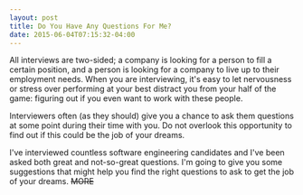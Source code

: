 ```yaml
---
layout: post
title: Do You Have Any Questions For Me?
date: 2015-06-04T07:15:32-04:00
---
```


All interviews are two-sided; a company is looking for a person to fill a
certain position, and a person is looking for a company to live up to their
employment needs. When you are interviewing, it's easy to let nervousness or
stress over performing at your best distract you from your half of the game\:
figuring out if you even want to work with these people.

Interviewers often (as they should) give you a chance to ask them questions at
some point during their time with you. Do not overlook this opportunity to find
out if this could be the job of your dreams.

I've interviewed countless software engineering candidates and I've been asked
both great and not-so-great questions. I'm going to give you some suggestions
that might help you find the right questions to ask to get the job of your
dreams. ~~MORE~~

